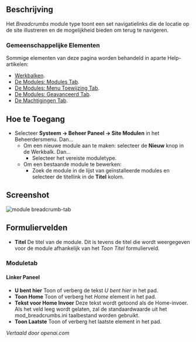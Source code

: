 <!-- Filename: Help4.x:Site_Modules:_Breadcrumbs  / Display title: Modules: Broodkruimels -->

## Beschrijving

Het *Breadcrumbs* module type toont een set navigatielinks die
de locatie op de site illustreren en de mogelijkheid bieden om terug te navigeren.

### Gemeenschappelijke Elementen

Sommige elementen van deze pagina worden behandeld in aparte Help-artikelen:

* [Werkbalken](jdocmanual?article=help/common-elements/toolbars).
* [De Modules: Modules Tab](jdocmanual?article=help/modules/modules-module-tab).
* [De Modules: Menu Toewijzing Tab](jdocmanual?article=help/modules/modules-menu-assignment-tab).
* [De Modules: Geavanceerd Tab](jdocmanual?article=help/modules/modules-advanced-tab).
* [De Machtigingen Tab](jdocmanual?article=help/common-elements/edit-permissions).

## Hoe te Toegang

- Selecteer **Systeem → Beheer Paneel → Site Modulen** in het
  Beheerdersmenu. Dan...
  - Om een nieuwe module aan te maken: selecteer de **Nieuw** knop in de Werkbalk. Dan...
    - Selecteer het vereiste moduletype.
  - Om een bestaande module te bewerken:
    - Zoek de module in de lijst van geïnstalleerde modules en selecteer de
      titellink in de **Titel** kolom.

## Screenshot

![module breadcrumb-tab](../../../nl/images/modules-site/modules-breadcrumbs-module-tab.png)

## Formuliervelden

- **Titel** De titel van de module. Dit is tevens de titel die wordt weergegeven
  voor de module afhankelijk van het *Toon Titel* formulierveld.

### Moduletab

#### Linker Paneel

- **U bent hier** Toon of verberg de tekst *U bent hier* in het pad.
- **Toon Home** Toon of verberg het *Home* element in het pad.
- **Tekst voor Home Invoer** Deze tekst wordt getoond als de Home-invoer. Als het
  veld leeg wordt gelaten, zal de standaardwaarde uit het
  mod_breadcrumbs.ini taalbestand worden gebruikt.
- **Toon Laatste** Toon of verberg het laatste element in het pad.

*Vertaald door openai.com*

